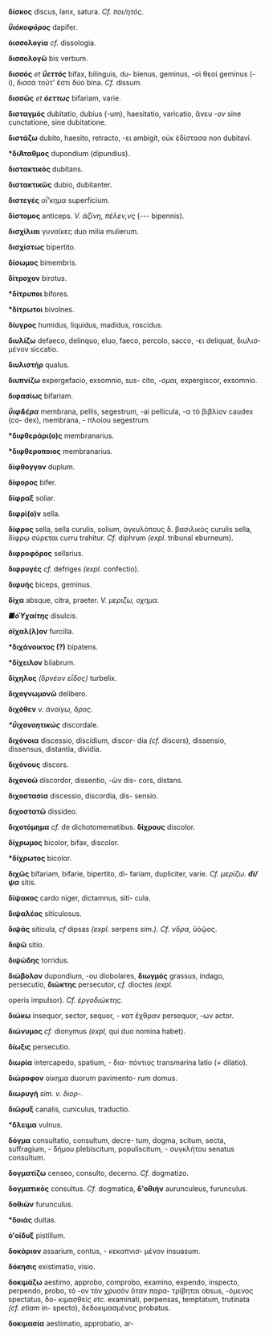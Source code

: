 **δίσκος** discus, lanx, satura. *Cf. ποι/ητός.*

***ΰιόκοφόρος*** dapifer.

**όισσολογία** *cf.* dissologia.

**δισσολογῶ** bis verbum.

**δισσός** *et **ΰεττός*** bifax, bilinguis, du- bienus, geminus, -οὶ
θεοἰ geminus (-i), δισσὰ τοῦτ' ἔστι δύο bina. *Cf.* dissum.

**δισσῶς** *et **όεττως*** bifariam, varie.

**δισταγμός** dubitatio, dubius (-um), haesitatio, varicatio, ἄνευ *-ov*
sine cunctatione, sine dubitatione.

**διστάζω** dubito, haesito, retracto, -ει ambigit, οὐκ ἐδίστασα non
dubitavi.

**\*διἈταθμος** dupondium (dipundius).

**διστακτικός** dubitans.

**διστακτικῶς** dubio, dubitanter.

**διστεγἑς** *οΐ\'κημα* superficium.

**δίστομος** anticeps. *V. άζίνη, πέλεν,νς* (--- bipennis).

**δισχίλιαι** γυναῖκες duo milia mu­lierum.

**δισχίστως** bipertito.

**δίσωμος** bimembris.

**δίτροχον** birotus.

**\*δίτρυποι** bifores.

**\*δίτρωτοι** bivolnes.

**δίυγρος** humidus, liquidus, madidus, roscidus.

**διυλίζω** defaeco, delinquo, eluo, faeco, percolo, sacco, -ει
deliquat, διυλισ- μένον siccatio.

**διυλιστήρ** qualus.

**διυπνίζω** expergefacio, exsomnio, sus- cito, *-ομαι,* expergiscor,
exsomnio.

**διφασίως** bifariam.

***ΰιφ&έρα*** membrana, pellis, segestrum, -ai pellicula, -α τὸ βιβλίον
caudex (co- dex), membrana, - πλοίου segestrum.

**\*διφθεράρι(ο)ς** membranarius.

**\*διφθεροποιος** membranarius.

**δίφθογγον** duplum.

**δίφορος** bifer.

**δίφραξ** soliar.

**διφρί(ο)ν** sella.

**δίφρος** sella, sella curulis, solium, ἀγκυλόπους δ. βασιλικός curulis
sella, δίφρῳ σύρεται curru trahitur. *Cf.* diphrum *(expl.* tribunal
eburneum).

**διφροφόρος** sellarius.

**διφρυγές** *cf.* defriges *(expl.* confectio).

**διφυής** biceps, geminus.

**δίχα** absque, citra, praeter. *V. μεριζω, οχημα.*

***■όΎχαίτης*** disulcis.

**όϊχαλ(λ)ον** furcilla.

**\*διχάνοικτος (?)** bipatens.

**\*δίχειλον** bilabrum.

**δίχηλος** *(δρνέον εΐδος)* turbelix.

**διχογνωμονῶ** delibero.

**διχόθεν** *v. άνοίγω, δρος.*

***\*ΰιχονοητικώς*** discordale.

**διχόνοια** discessio, discidium, discor- dia *(cf.* discors),
dissensio, dissensus, distantia, dividia.

**διχόνους** discors.

**διχονοῶ** discordor, dissentio, -ῶν dis- cors, distans.

**διχοστασία** discessio, discordia, dis- sensio.

**διχοστατῶ** dissideo.

**διχοτόμημα** *cf.* de dichotomematibus. **δίχρους** discolor.

**δίχρωμος** bicolor, bifax, discolor.

**\*δίχρωτος** bicolor.

**διχῶς** bifariam, bifarie, bipertito, di- fariam, dupliciter, varie.
*Cf. μερίζω. **đi/ψα*** sitis.

**δίψακος** cardo niger, dictamnus, siti- cula.

**διψαλέος** siticulosus.

**διψάς** siticula, *cf* dipsas *(expl.* serpens *sim.). Cf. νδρα,*
ὕὸῷος.

**διψῶ** sitio.

**διψώδης** torridus.

**διώβολον** dupondium, -ου diobolares, **διωγμός** grassus, indago,
persecutio, **διώκτης** persecutor, *cf.* dioctes *(expl.*

operis impulsor). *Cf. έργοδιώκτης.*

**διώκω** insequor, sector, sequor, - κατ ἔχθραν persequor, -ων actor.

**διώνυμος** *cf.* dionymus *(expl,* qui duo nomina habet).

**δίωξις** persecutio.

**διωρία** intercapedo, spatium, - δια- πόντιος transmarina latio (=
dilatio).

**διώροφον** οίκημα duorum pavimento- rum domus.

**διωρυγή** *sim. v. διορ-.*

**διῶρυξ** canalis, cuniculus, traductio.

**\*δλειμα** vulnus.

**δόγμα** consultatio, consultum, decre- tum, dogma, scitum, secta,
suffragium, - δήμου plebiscitum, populiscitum, - συγκλήτου senatus
consultum.

**δογματίζω** censeo, consulto, decerno. *Cf.* dogmatizo.

**δογματικός** consultus. *Cf.* dogmatica, **δ\'οθιήν** aurunculeus,
furunculus.

**δοθιών** furunculus.

**\*δοιάς** duitas.

**ό\'οίδυξ** pistillum.

**δοκάριον** assarium, contus, - κεκαπνισ- μένον insuasum.

**δόκησις** existimatio, visio.

**δοκιμάζω** aestimo, approbo, comprobo, examino, expendo, inspecto,
perpendo, probo, τὸ -ov τὸν χρυσὸν ὅταν παρα- τρίβηται obsus, -όμενος
spectatus, δο- κιμασθείς *etc.* examinati, perpensas, temptatum,
trutinata *(cf. etiam* in- specto), δεδοκιμασμένος probatus.

**δοκιμασία** aestimatio, approbatio, ar-

